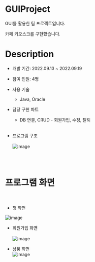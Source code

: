 # GUIProject

GUI를 활용한 팀 프로젝트입니다.

카페 키오스크를 구현했습니다.

# Description

+ 개발 기간: 2022.09.13 ~ 2022.09.19

+ 참여 인원: 4명

+ 사용 기술

    + Java, Oracle

+ 담당 구현 파트

    + DB 연결, CRUD - 회원가입, 수정, 탈퇴 </br></br>
    

+ 프로그램 구조</br></br>
![image](https://user-images.githubusercontent.com/122337370/235588823-0487dd83-7799-4332-afcd-358813662e9f.png)

</br></br>

# 프로그램 화면 </br></br>

+ 첫 화면</br>

![image](https://user-images.githubusercontent.com/122337370/235590901-3d8e8280-97ee-4237-b7f0-49a2e0c79de6.png) </br>

+ 회원가입 화면</br>  
![image](https://user-images.githubusercontent.com/122337370/235590977-98d0761e-ed01-4305-ab68-41c357f56d68.png) </br>

+ 상품 화면</br>
![image](https://user-images.githubusercontent.com/122337370/235591050-6f2c6b74-07bd-48fa-b05e-a40ecb1e9300.png)
 
